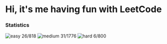 # Hi, it's me having fun with LeetCode
### Statistics
![easy 26/818](https://progress-bar.xyz/26?title=easy%20&scale=818&suffix=%20%2F%20818&progress_color=4B9E46&color=000000&progress_number_color=21FF0A&width=200)
![medium 31/1776](https://progress-bar.xyz/31?title=medium%20&scale=1776&suffix=%20%2F%201776&progress_color=4B9E46&color=000000&progress_number_color=F3F70B&width=200)
![hard 6/800](https://progress-bar.xyz/6?title=hard%20&scale=800&suffix=%20%2F%20800&progress_color=4B9E46&color=000000&progress_number_color=FC4047&width=200)
